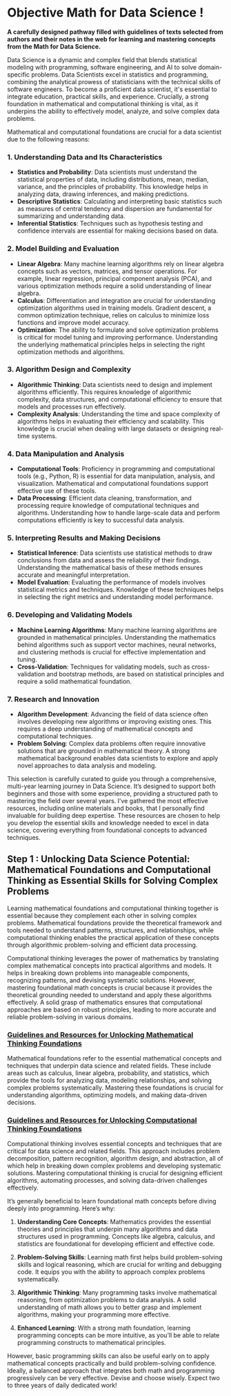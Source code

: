 # Objective Math for Data Science !

**A carefully designed pathway filled with guidelines of texts selected from authors and their notes in the web for learning and mastering concepts from the Math for Data Science.**

Data Science is a dynamic and complex field that blends statistical modeling with programming, software engineering, and AI to solve domain-specific problems. Data Scientists excel in statistics and programming, combining the analytical prowess of statisticians with the technical skills of software engineers. To become a proficient data scientist, it's essential to integrate education, practical skills, and experience. Crucially, a strong foundation in mathematical and computational thinking is vital, as it underpins the ability to effectively model, analyze, and solve complex data problems.

Mathematical and computational foundations are crucial for a data scientist due to the following reasons:

### 1. **Understanding Data and Its Characteristics**
   - **Statistics and Probability**: Data scientists must understand the statistical properties of data, including distributions, mean, median, variance, and the principles of probability. This knowledge helps in analyzing data, drawing inferences, and making predictions.
   - **Descriptive Statistics**: Calculating and interpreting basic statistics such as measures of central tendency and dispersion are fundamental for summarizing and understanding data.
   - **Inferential Statistics**: Techniques such as hypothesis testing and confidence intervals are essential for making decisions based on data.

### 2. **Model Building and Evaluation**
   - **Linear Algebra**: Many machine learning algorithms rely on linear algebra concepts such as vectors, matrices, and tensor operations. For example, linear regression, principal component analysis (PCA), and various optimization methods require a solid understanding of linear algebra.
   - **Calculus**: Differentiation and integration are crucial for understanding optimization algorithms used in training models. Gradient descent, a common optimization technique, relies on calculus to minimize loss functions and improve model accuracy.
   - **Optimization**: The ability to formulate and solve optimization problems is critical for model tuning and improving performance. Understanding the underlying mathematical principles helps in selecting the right optimization methods and algorithms.

### 3. **Algorithm Design and Complexity**
   - **Algorithmic Thinking**: Data scientists need to design and implement algorithms efficiently. This requires knowledge of algorithmic complexity, data structures, and computational efficiency to ensure that models and processes run effectively.
   - **Complexity Analysis**: Understanding the time and space complexity of algorithms helps in evaluating their efficiency and scalability. This knowledge is crucial when dealing with large datasets or designing real-time systems.

### 4. **Data Manipulation and Analysis**
   - **Computational Tools**: Proficiency in programming and computational tools (e.g., Python, R) is essential for data manipulation, analysis, and visualization. Mathematical and computational foundations support effective use of these tools.
   - **Data Processing**: Efficient data cleaning, transformation, and processing require knowledge of computational techniques and algorithms. Understanding how to handle large-scale data and perform computations efficiently is key to successful data analysis.

### 5. **Interpreting Results and Making Decisions**
   - **Statistical Inference**: Data scientists use statistical methods to draw conclusions from data and assess the reliability of their findings. Understanding the mathematical basis of these methods ensures accurate and meaningful interpretation.
   - **Model Evaluation**: Evaluating the performance of models involves statistical metrics and techniques. Knowledge of these techniques helps in selecting the right metrics and understanding model performance.

### 6. **Developing and Validating Models**
   - **Machine Learning Algorithms**: Many machine learning algorithms are grounded in mathematical principles. Understanding the mathematics behind algorithms such as support vector machines, neural networks, and clustering methods is crucial for effective implementation and tuning.
   - **Cross-Validation**: Techniques for validating models, such as cross-validation and bootstrap methods, are based on statistical principles and require a solid mathematical foundation.

### 7. **Research and Innovation**
   - **Algorithm Development**: Advancing the field of data science often involves developing new algorithms or improving existing ones. This requires a deep understanding of mathematical concepts and computational techniques.
   - **Problem Solving**: Complex data problems often require innovative solutions that are grounded in mathematical theory. A strong mathematical background enables data scientists to explore and apply novel approaches to data analysis and modeling.

This selection is carefully curated to guide you through a comprehensive, multi-year learning journey in Data Science. It’s designed to support both beginners and those with some experience, providing a structured path to mastering the field over several years. I’ve gathered the most effective resources, including online materials and books, that I personally find invaluable for building deep expertise. These resources are chosen to help you develop the essential skills and knowledge needed to excel in data science, covering everything from foundational concepts to advanced techniques.

## Step 1 : Unlocking Data Science Potential: Mathematical Foundations and Computational Thinking as Essential Skills for Solving Complex Problems

Learning mathematical foundations and computational thinking together is essential because they complement each other in solving complex problems. Mathematical foundations provide the theoretical framework and tools needed to understand patterns, structures, and relationships, while computational thinking enables the practical application of these concepts through algorithmic problem-solving and efficient data processing.

Computational thinking leverages the power of mathematics by translating complex mathematical concepts into practical algorithms and models. It helps in breaking down problems into manageable components, recognizing patterns, and devising systematic solutions. However, mastering foundational math concepts is crucial because it provides the theoretical grounding needed to understand and apply these algorithms effectively. A solid grasp of mathematics ensures that computational approaches are based on robust principles, leading to more accurate and reliable problem-solving in various domains.

### [Guidelines and Resources for Unlocking Mathematical Thinking Foundations](https://github.com/cbohnert67/Objective-Data-Scientist/blob/main/mathematical-foundations.md)

Mathematical foundations refer to the essential mathematical concepts and techniques that underpin data science and related fields. These include areas such as calculus, linear algebra, probability, and statistics, which provide the tools for analyzing data, modeling relationships, and solving complex problems systematically. Mastering these foundations is crucial for understanding algorithms, optimizing models, and making data-driven decisions.
### [Guidelines and Resources for Unlocking Computational Thinking Foundations](https://github.com/cbohnert67/Objective-Data-Scientist/blob/main/computational-foundations.md)

Computational thinking involves essential concepts and techniques that are critical for data science and related fields. This approach includes problem decomposition, pattern recognition, algorithm design, and abstraction, all of which help in breaking down complex problems and developing systematic solutions. Mastering computational thinking is crucial for designing efficient algorithms, automating processes, and solving data-driven challenges effectively.

It’s generally beneficial to learn foundational math concepts before diving deeply into programming. Here’s why:

1. **Understanding Core Concepts**: Mathematics provides the essential theories and principles that underpin many algorithms and data structures used in programming. Concepts like algebra, calculus, and statistics are foundational for developing efficient and effective code.

2. **Problem-Solving Skills**: Learning math first helps build problem-solving skills and logical reasoning, which are crucial for writing and debugging code. It equips you with the ability to approach complex problems systematically.

3. **Algorithmic Thinking**: Many programming tasks involve mathematical reasoning, from optimization problems to data analysis. A solid understanding of math allows you to better grasp and implement algorithms, making your programming more effective.

4. **Enhanced Learning**: With a strong math foundation, learning programming concepts can be more intuitive, as you’ll be able to relate programming constructs to mathematical principles.

However, basic programming skills can also be useful early on to apply mathematical concepts practically and build problem-solving confidence. Ideally, a balanced approach that integrates both math and programming progressively can be very effective. Devise and choose wisely. Expect two to three years of daily dedicated work!

